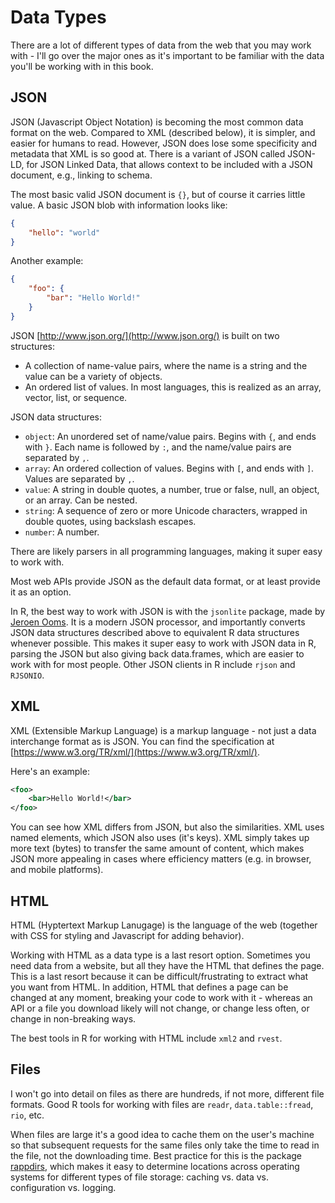 
# Data Types

There are a lot of different types of data from the web that you
may work with - I'll go over the major ones as it's important to
be familiar with the data you'll be working with in this book.

## JSON

JSON (Javascript Object Notation) is becoming the most common
data format on the web. Compared to XML (described below),
it is simpler, and easier for humans to read. However, JSON does
lose some specificity and metadata that XML is so good at. There
is a variant of JSON called JSON-LD, for JSON Linked Data, that
allows context to be included with a JSON document, e.g.,
linking to schema.

The most basic valid JSON document is `{}`, but of course it
carries little value. A basic JSON blob with information looks
like:

```json
{
	"hello": "world"
}
```

Another example:

```json
{
	"foo": {
		"bar": "Hello World!"
	}
}
```

JSON [http://www.json.org/](http://www.json.org/) is built on two
structures:

* A collection of name-value pairs, where the name is a string and the
value can be a variety of objects.
* An ordered list of values. In most languages, this is realized as
an array, vector, list, or sequence.

JSON data structures:

* `object`: An unordered set of name/value pairs. Begins with `{`, and
ends with `}`. Each name is followed by `:`, and the name/value pairs
are separated by `,`.
* `array`: An ordered collection of values. Begins with `[`, and ends
with `]`. Values are separated by `,`.
* `value`: A string in double quotes, a number, true or false, null, an
object, or an array. Can be nested.
* `string`: A sequence of zero or more Unicode characters, wrapped in
double quotes, using backslash escapes.
* `number`: A number.

There are likely parsers in all programming languages, making it super
easy to work with.

Most web APIs provide JSON as the default data format, or at least
provide it as an option.

In R, the best way to work with JSON is with the `jsonlite` package,
made by [Jeroen Ooms](https://github.com/jeroenooms/). It
is a modern JSON processor, and importantly converts JSON data
structures described above to equivalent R data structures whenever
possible. This makes it super easy to work with JSON data in R, parsing
the JSON but also giving back data.frames, which are easier to work
with for most people. Other JSON clients in R include `rjson` and
`RJSONIO`.

## XML

XML (Extensible Markup Language) is a markup language - not just a data
interchange format as is JSON. You can find the specification at
[https://www.w3.org/TR/xml/](https://www.w3.org/TR/xml/).

Here's an example:

```xml
<foo>
	<bar>Hello World!</bar>
</foo>
```

You can see how XML differs from JSON, but also the similarities. XML uses
named elements, which JSON also uses (it's keys). XML simply takes
up more text (bytes) to transfer the same amount of content, which makes
JSON more appealing in cases where efficiency matters (e.g. in browser,
and mobile platforms).

## HTML

HTML (Hyptertext Markup Lanugage) is the language of the web (together with
CSS for styling and Javascript for adding behavior).

Working with HTML as a data type is a last resort option. Sometimes you need
data from a website, but all they have the HTML that defines the page. This is
a last resort because it can be difficult/frustrating to extract what you
want from HTML. In addition, HTML that defines a page can be changed at any
moment, breaking your code to work with it - whereas an API or a file you
download likely will not change, or change less often, or change in non-breaking
ways.

The best tools in R for working with HTML include `xml2` and `rvest`.

## Files

I won't go into detail on files as there are hundreds, if not more,
different file formats. Good R tools for working with files are
`readr`, `data.table::fread`, `rio`, etc.

When files are large it's a good idea to cache them on the user's machine
so that subsequent requests for the same files only take the time to
read in the file, not the downloading time. Best practice for this is
the package [rappdirs](https://github.com/hadley/rappdirs), which makes
it easy to determine locations across operating systems for different
types of file storage: caching vs. data vs. configuration vs. logging.
